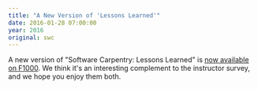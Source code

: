 ```yaml
---
title: "A New Version of 'Lessons Learned'"
date: 2016-01-28 07:00:00
year: 2016
original: swc
---
```


A new version of "Software Carpentry: Lessons Learned" is
[now available on F1000](http://f1000research.com/articles/3-62/v2).
We think it's an interesting complement to
the instructor survey,
and we hope you enjoy them both.
